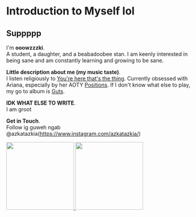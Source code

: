 # Introduction to Myself lol
## Suppppp
I'm **ooowzzzki**.\
A student, a daughter, and a beabadoobee stan. 
I am keenly interested in being sane and am constantly learning and growing to be sane.

**Little description about me (my music taste)**.\
I listen religiously to [You're here that's the thing](https://open.spotify.com/track/68SSN8C0cJmUEXJkGyNYqe?si=e01f7b0e33e64be0). Currently obsessed with Ariana, especially by her AOTY [Positions](https://open.spotify.com/album/74vajFwEwXJ61OW1DKSPEa?si=sLUSPuHHTMuUFS4QiwAqLQ). If I don't know what else to play, my go to album is [Guts](https://open.spotify.com/album/1xJHno7SmdVtZAtXbdbDZp?si=144fe359b92f45fb).

**IDK WHAT ELSE TO  WRITE**.\
I am groot

**Get in Touch**.\
Follow ig guweh ngab @azkatazkia(https://www.instagram.com/azkatazkia/) 
 
<p align="left">
<a href="https://github.com/fahmimna">
  <img height="180em" src="https://github-readme-stats-eight-theta.vercel.app/api?username=fahmimna&show_icons=true&theme=algolia&include_all_commits=true&count_private=true"/>
  <img height="180em" src="https://github-readme-stats-eight-theta.vercel.app/api/top-langs/?username=fahmimna&layout=compact&langs_count=8&theme=algolia"/>
</a>
</p>

